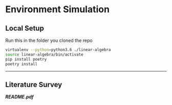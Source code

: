 # Environment Simulation
## Local Setup
Run this in the folder you cloned the repo
```bash
virtualenv --python=python3.6 ./linear-algebra
source linear-algebra/bin/activate
pip install poetry
poetry install
```
***
## Literature Survey
***README.pdf***